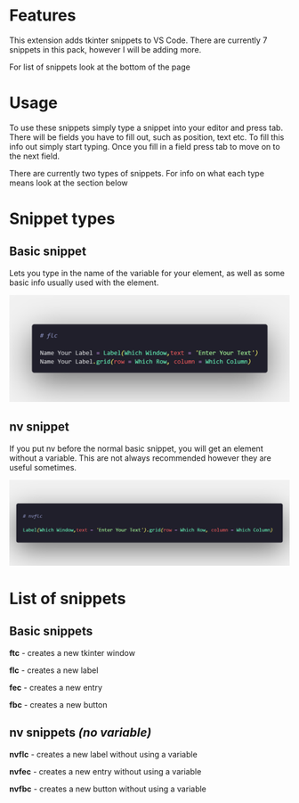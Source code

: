 # Features

This extension adds tkinter snippets to VS Code. There are currently 7 snippets in this pack, however I will be adding more.

For list of snippets look at the bottom of the page

# Usage

To use these snippets simply type a snippet into your editor and press tab. There will be fields you have to fill out, such as position, text etc. To fill this info out simply start typing. Once you fill in a field press tab to move on to the next field.

There are currently two types of snippets. For info on what each type means look at the section below

# Snippet types

## Basic snippet

Lets you type in the name of the variable for your element, as well as some basic info usually used with the element.

![](images/flcexample.png)

## nv snippet

If you put nv before the normal basic snippet, you will get an element without a variable. This are not always recommended however they are useful sometimes.

![](images/nvflcexample.png)

# List of snippets

## Basic snippets

**ftc** - creates a new tkinter window

**flc** - creates a new label

**fec** - creates a new entry

**fbc** - creates a new button

## nv snippets *(no variable)*

**nvflc** - creates a new label without using a variable

**nvfec** - creates a new entry without using a variable

**nvfbc** - creates a new button without using a variable